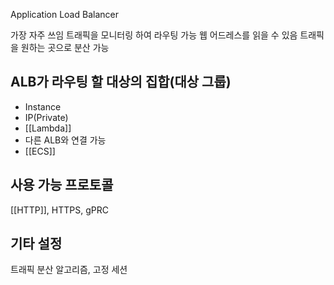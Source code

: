 Application Load Balancer

가장 자주 쓰임
트래픽을 모니터링 하여 라우팅 가능
웹 어드레스를 읽을 수 있음 트래픽을 원하는 곳으로 분산 가능

## ALB가 라우팅 할 대상의 집합(대상 그룹)
- Instance
- IP(Private)
- [[Lambda]]
- 다른 ALB와 연결 가능
- [[ECS]]

## 사용 가능 프로토콜
[[HTTP]], HTTPS, gPRC

## 기타 설정
트래픽 분산 알고리즘, 고정 세션
